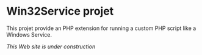 # Win32Service projet

This projet provide an PHP extension for running a custom PHP script like a Windows Service.

*This Web site is under construction*
